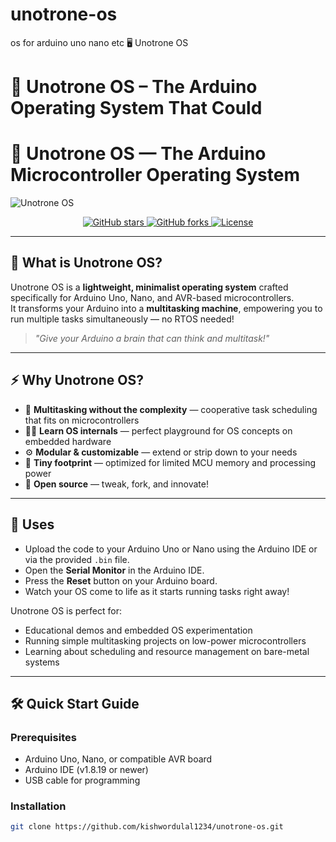 # unotrone-os
os for arduino uno nano etc 
🖥️ Unotrone OS

# 🚀 Unotrone OS – The Arduino Operating System That Could
# 🚀 Unotrone OS — The Arduino Microcontroller Operating System

![Unotrone OS](https://your-image-link.com/banner.png)

<p align="center">
  <a href="https://github.com/kishwordulal1234/unotrone-os/stargazers">
    <img src="https://img.shields.io/github/stars/kishwordulal1234/unotrone-os?style=social" alt="GitHub stars" />
  </a>
  <a href="https://github.com/kishwordulal1234/unotrone-os/network/members">
    <img src="https://img.shields.io/github/forks/kishwordulal1234/unotrone-os?style=social" alt="GitHub forks" />
  </a>
  <a href="https://github.com/kishwordulal1234/unotrone-os/blob/main/LICENSE">
    <img src="https://img.shields.io/github/license/kishwordulal1234/unotrone-os" alt="License" />
  </a>
</p>

---

## 🧠 What is **Unotrone OS**?

Unotrone OS is a **lightweight, minimalist operating system** crafted specifically for Arduino Uno, Nano, and AVR-based microcontrollers.  
It transforms your Arduino into a **multitasking machine**, empowering you to run multiple tasks simultaneously — no RTOS needed!

> _"Give your Arduino a brain that can think and multitask!"_

---

## ⚡ Why Unotrone OS?

- 🚦 **Multitasking without the complexity** — cooperative task scheduling that fits on microcontrollers  
- 🧑‍🏫 **Learn OS internals** — perfect playground for OS concepts on embedded hardware  
- ⚙️ **Modular & customizable** — extend or strip down to your needs  
- 💾 **Tiny footprint** — optimized for limited MCU memory and processing power  
- 🔧 **Open source** — tweak, fork, and innovate!

---

## 🎯 Uses

- Upload the code to your Arduino Uno or Nano using the Arduino IDE or via the provided `.bin` file.  
- Open the **Serial Monitor** in the Arduino IDE.  
- Press the **Reset** button on your Arduino board.  
- Watch your OS come to life as it starts running tasks right away!

Unotrone OS is perfect for:

- Educational demos and embedded OS experimentation  
- Running simple multitasking projects on low-power microcontrollers  
- Learning about scheduling and resource management on bare-metal systems

---

## 🛠️ Quick Start Guide

### Prerequisites

- Arduino Uno, Nano, or compatible AVR board  
- Arduino IDE (v1.8.19 or newer)  
- USB cable for programming  

### Installation

```bash
git clone https://github.com/kishwordulal1234/unotrone-os.git
